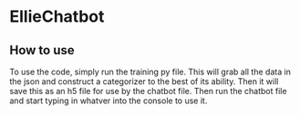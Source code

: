 # EllieChatbot

## How to use
To use the code, simply run the training py file. This will grab all the data in the json and construct a categorizer to the best of its ability. Then it will save this as an h5 file for use by the chatbot file. Then run the chatbot file and start typing in whatver into the console to use it.
